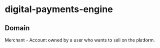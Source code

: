 # digital-payments-engine

Domain
--
Merchant - Account owned by a user who wants to sell on the platform.
